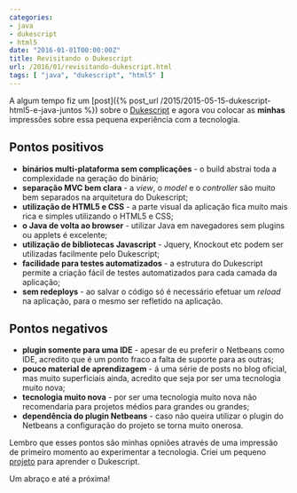 ```yaml
---
categories:
- java
- dukescript
- html5
date: "2016-01-01T00:00:00Z"
title: Revisitando o Dukescript
url: /2016/01/revisitando-dukescript.html
tags: [ "java", "dukescript", "html5" ]
---
```


A algum tempo fiz um [post]({% post_url /2015/2015-05-15-dukescript-html5-e-java-juntos %}) sobre o [Dukescript](https://dukescript.com/) e agora vou colocar as **minhas** impressões sobre essa pequena experiência com a tecnologia.

## Pontos positivos

* **binários multi-plataforma sem complicações** - o build abstrai toda a complexidade na geração do binário;
* **separação MVC bem clara** - a _view_, o _model_ e o _controller_ são muito bem separados na arquitetura do Dukescript;
* **utilização de HTML5 e CSS** - a parte visual da aplicação fica muito mais rica e simples utilizando o HTML5 e CSS;
* **o Java de volta ao browser** - utilizar Java em navegadores sem plugins ou applets é excelente;
* **utilização de bibliotecas Javascript** - Jquery, Knockout etc podem ser utilizadas facilmente pelo Dukescript;
* **facilidade para testes automatizados** - a estrutura do Dukescript permite a criação fácil de testes automatizados para cada camada da aplicação;
* **sem redeploys** - ao salvar o código só é necessário efetuar um _reload_ na aplicação, para o mesmo ser refletido na aplicação.

## Pontos negativos

* **plugin somente para uma IDE** - apesar de eu preferir o Netbeans como IDE, acredito que é um ponto fraco a falta de suporte para as outras;
* **pouco material de aprendizagem** - á uma série de posts no blog oficial, mas muito superficiais ainda, acredito que seja por ser uma tecnologia muito nova;
* **tecnologia muito nova** - por ser uma tecnologia muito nova não recomendaria para projetos médios para grandes ou grandes;
* **dependência do plugin Netbeans** - caso não queira utilizar o plugin do Netbeans a configuração do projeto se torna muito onerosa.

Lembro que esses pontos são minhas opniões através de uma impressão de primeiro momento ao experimentar a tecnologia. Criei um pequeno [projeto](https://github.com/ivanqueiroz/devtools) para aprender o Dukescript.

Um abraço e até a próxima!
